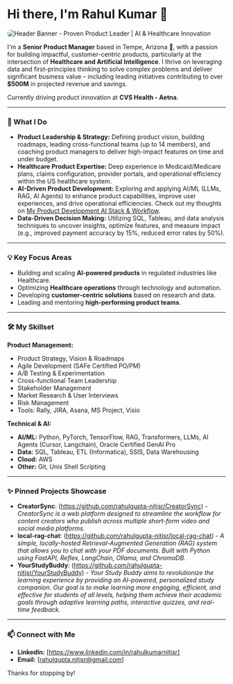 # Hi there, I'm Rahul Kumar 👋

<img src="https://placehold.co/800x200/6366F1/ffffff?text=Proven+Product+Leader+%7C+AI+%26+Healthcare+Innovation" alt="Header Banner - Proven Product Leader | AI & Healthcare Innovation" style="border-radius: 8px;"/>

I'm a **Senior Product Manager** based in Tempe, Arizona 🌵, with a passion for building impactful, customer-centric products, particularly at the intersection of **Healthcare and Artificial Intelligence**. I thrive on leveraging data and first-principles thinking to solve complex problems and deliver significant business value – including leading initiatives contributing to over **$500M** in projected revenue and savings.

Currently driving product innovation at **CVS Health - Aetna**.

---

### 🚀 What I Do

* **Product Leadership & Strategy:** Defining product vision, building roadmaps, leading cross-functional teams (up to 14 members), and coaching product managers to deliver high-impact features on time and under budget.
* **Healthcare Product Expertise:** Deep experience in Medicaid/Medicare plans, claims configuration, provider portals, and operational efficiency within the US healthcare system.
* **AI-Driven Product Development:** Exploring and applying AI/ML (LLMs, RAG, AI Agents) to enhance product capabilities, improve user experiences, and drive operational efficiencies. Check out my thoughts on [My Product Development AI Stack & Workflow](https://drive.google.com/file/d/1-HoDPpPXttHTGMGtVzZ1-smmPTp1pOoM/view?usp=sharing).
* **Data-Driven Decision Making:** Utilizing SQL, Tableau, and data analysis techniques to uncover insights, optimize features, and measure impact (e.g., improved payment accuracy by 15%, reduced error rates by 50%).

---

### 💡 Key Focus Areas

* Building and scaling **AI-powered products** in regulated industries like Healthcare.
* Optimizing **Healthcare operations** through technology and automation.
* Developing **customer-centric solutions** based on research and data.
* Leading and mentoring **high-performing product teams**.

---

### 🛠️ My Skillset

**Product Management:**
* Product Strategy, Vision & Roadmaps
* Agile Development (SAFe Certified PO/PM)
* A/B Testing & Experimentation
* Cross-functional Team Leadership
* Stakeholder Management
* Market Research & User Interviews
* Risk Management
* Tools: Rally, JIRA, Asana, MS Project, Visio

**Technical & AI:**
* **AI/ML:** Python, PyTorch, TensorFlow, RAG, Transformers, LLMs, AI Agents (Cursor, Langchain), Oracle Certified GenAI Pro
* **Data:** SQL, Tableau, ETL (Informatica), SSIS, Data Warehousing
* **Cloud:** AWS
* **Other:** Git, Unix Shell Scripting

---
### ✨ Pinned Projects Showcase 

* **CreatorSync**: (https://github.com/rahulgupta-nitjsr/CreatorSync) - *CreatorSync is a web platform designed to streamline the workflow for content creators who publish across multiple short-form video and social media platforms.*
* **local-rag-chat**: (https://github.com/rahulgupta-nitjsr/local-rag-chat) - *A simple, locally-hosted Retrieval-Augmented Generation (RAG) system that allows you to chat with your PDF documents. Built with Python using FastAPI, Reflex, LangChain, Ollama, and ChromaDB.*
* **YourStudyBuddy**: (https://github.com/rahulgupta-nitjsr/YourStudyBuddy) - *Your Study Buddy aims to revolutionize the learning experience by providing an AI-powered, personalized study companion. Our goal is to make learning more engaging, efficient, and effective for students of all levels, helping them achieve their academic goals through adaptive learning paths, interactive quizzes, and real-time feedback.*

---

### 📫 Connect with Me

* **LinkedIn:** [https://www.linkedin.com/in/rahulkumarnitjsr]
* **Email:** [rahulgupta.nitjsr@gmail.com]

Thanks for stopping by!

